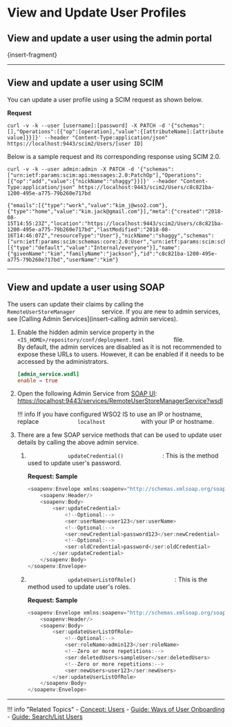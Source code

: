 # View and Update User Profiles

## View and update a user using the admin portal

{insert-fragment}

---

## View and update a user using SCIM
You can update a user profile using a SCIM request as shown below. 

**Request**

```curl
curl -v -k --user [username]:[password] -X PATCH -d '{"schemas":[],"Operations":[{"op":[operation],"value":{[attributeName]:[attribute value]}}]}' --header "Content-Type:application/json" https://localhost:9443/scim2/Users/[user ID]
```

Below is a sample request and its corresponding response using SCIM 2.0. 

```tab="Sample Request"
curl -v -k --user admin:admin -X PATCH -d '{"schemas":["urn:ietf:params:scim:api:messages:2.0:PatchOp"],"Operations":[{"op":"add","value":{"nickName":"shaggy"}}]}' --header "Content-Type:application/json" https://localhost:9443/scim2/Users/c8c821ba-1200-495e-a775-79b260e717bd
```

```tab="Sample Response"
{"emails":[{"type":"work","value":"kim_j@wso2.com"},{"type":"home","value":"kim.jack@gmail.com"}],"meta":{"created":"2018-08-15T14:55:23Z","location":"https://localhost:9443/scim2/Users/c8c821ba-1200-495e-a775-79b260e717bd","lastModified":"2018-08-16T14:46:07Z","resourceType":"User"},"nickName":"shaggy","schemas":["urn:ietf:params:scim:schemas:core:2.0:User","urn:ietf:params:scim:schemas:extension:enterprise:2.0:User"],"roles":[{"type":"default","value":"Internal/everyone"}],"name":{"givenName":"kim","familyName":"jackson"},"id":"c8c821ba-1200-495e-a775-79b260e717bd","userName":"kim"}
```

---

## View and update a user using SOAP

The users can update their claims by calling the
`          RemoteUserStoreManager         ` service. If you are new to
admin services, see [Calling Admin Services](insert-calling admin services).

1.  Enable the hidden admin service property in the
    `            <IS_HOME>/repository/conf/deployment.toml          `
    file.  
    By default, the admin services are disabled as it is not recommended
    to expose these URLs to users. However, it can be enabled if it
    needs to be accessed by the administrators.

    ``` toml
    [admin_service.wsdl]
    enable = true
    ```

2.  Open the following Admin Service from [SOAP UI](https://www.soapui.org/downloads/latest-release.html):
    [https://localhost:9443/services/RemoteUserStoreManagerService?wsdl  
    ](https://localhost:9443/services/RemoteUserStoreManagerService?wsdl)

    !!! info 
         If you have configured WSO2 IS to use an IP or hostname, replace
         `             localhost            ` with your IP or hostname.

3.  There are a few SOAP service methods that can be used to update user
    details by calling the above admin service.

    1.  `              updateCredential()             ` : This is the
        method used to update user's password.

        **Request: Sample**

        ``` java
        <soapenv:Envelope xmlns:soapenv="http://schemas.xmlsoap.org/soap/envelope/" xmlns:ser="http://service.ws.um.carbon.wso2.org">
            <soapenv:Header/>
            <soapenv:Body>
                <ser:updateCredential>
                    <!--Optional:-->
                    <ser:userName>user123</ser:userName>
                    <!--Optional:-->
                    <ser:newCredential>password123</ser:newCredential>
                    <!--Optional:-->
                    <ser:oldCredential>password</ser:oldCredential>
                </ser:updateCredential>
            </soapenv:Body>
        </soapenv:Envelope>
        ```

    2.  `              updateUserListOfRole()             ` : This is
        the method used to update user's roles.

        **Request: Sample**

        ``` java
        <soapenv:Envelope xmlns:soapenv="http://schemas.xmlsoap.org/soap/envelope/" xmlns:ser="http://service.ws.um.carbon.wso2.org">
            <soapenv:Header/>
            <soapenv:Body>
                <ser:updateUserListOfRole>
                    <!--Optional:-->
                    <ser:roleName>admin123</ser:roleName>
                    <!--Zero or more repetitions:-->
                    <ser:deletedUsers>sampleUser</ser:deletedUsers>
                    <!--Zero or more repetitions:-->
                    <ser:newUsers>user123</ser:newUsers>
                </ser:updateUserListOfRole>
            </soapenv:Body>
        </soapenv:Envelope>
        ```

----

!!! info "Related Topics"
    - [Concept: Users](../../../references/concepts/user-management/users)
    - [Guide: Ways of User Onboarding](../../identity-lifecycles/onboard-overview)
    - [Guide: Search/List Users](../../identity-lifecycles/search-users)

